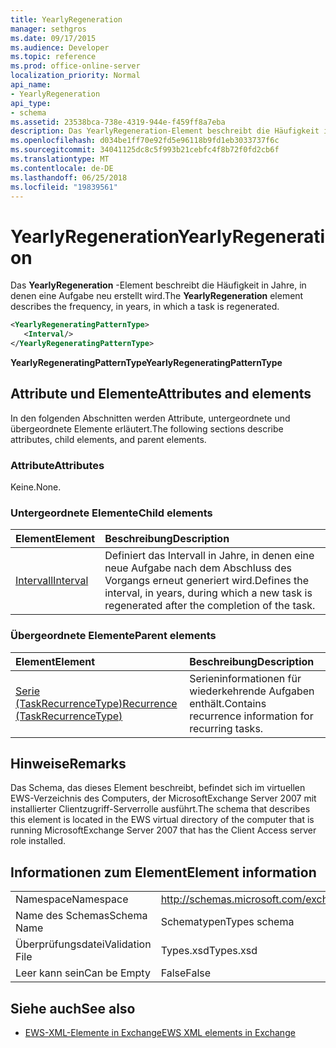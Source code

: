 ```yaml
---
title: YearlyRegeneration
manager: sethgros
ms.date: 09/17/2015
ms.audience: Developer
ms.topic: reference
ms.prod: office-online-server
localization_priority: Normal
api_name:
- YearlyRegeneration
api_type:
- schema
ms.assetid: 23538bca-738e-4319-944e-f459ff8a7eba
description: Das YearlyRegeneration-Element beschreibt die Häufigkeit in Jahre, in denen eine Aufgabe neu erstellt wird.
ms.openlocfilehash: d034be1ff70e92fd5e96118b9fd1eb3033737f6c
ms.sourcegitcommit: 34041125dc8c5f993b21cebfc4f8b72f0fd2cb6f
ms.translationtype: MT
ms.contentlocale: de-DE
ms.lasthandoff: 06/25/2018
ms.locfileid: "19839561"
---
```

# <a name="yearlyregeneration"></a><span data-ttu-id="1ca4c-103">YearlyRegeneration</span><span class="sxs-lookup"><span data-stu-id="1ca4c-103">YearlyRegeneration</span></span>

<span data-ttu-id="1ca4c-104">Das **YearlyRegeneration** -Element beschreibt die Häufigkeit in Jahre, in denen eine Aufgabe neu erstellt wird.</span><span class="sxs-lookup"><span data-stu-id="1ca4c-104">The **YearlyRegeneration** element describes the frequency, in years, in which a task is regenerated.</span></span> 
  
```xml
<YearlyRegeneratingPatternType>
   <Interval/>
</YearlyRegeneratingPatternType>
```

<span data-ttu-id="1ca4c-105">**YearlyRegeneratingPatternType**</span><span class="sxs-lookup"><span data-stu-id="1ca4c-105">**YearlyRegeneratingPatternType**</span></span>

## <a name="attributes-and-elements"></a><span data-ttu-id="1ca4c-106">Attribute und Elemente</span><span class="sxs-lookup"><span data-stu-id="1ca4c-106">Attributes and elements</span></span>

<span data-ttu-id="1ca4c-107">In den folgenden Abschnitten werden Attribute, untergeordnete und übergeordnete Elemente erläutert.</span><span class="sxs-lookup"><span data-stu-id="1ca4c-107">The following sections describe attributes, child elements, and parent elements.</span></span>
  
### <a name="attributes"></a><span data-ttu-id="1ca4c-108">Attribute</span><span class="sxs-lookup"><span data-stu-id="1ca4c-108">Attributes</span></span>

<span data-ttu-id="1ca4c-109">Keine.</span><span class="sxs-lookup"><span data-stu-id="1ca4c-109">None.</span></span>
  
### <a name="child-elements"></a><span data-ttu-id="1ca4c-110">Untergeordnete Elemente</span><span class="sxs-lookup"><span data-stu-id="1ca4c-110">Child elements</span></span>

|<span data-ttu-id="1ca4c-111">**Element**</span><span class="sxs-lookup"><span data-stu-id="1ca4c-111">**Element**</span></span>|<span data-ttu-id="1ca4c-112">**Beschreibung**</span><span class="sxs-lookup"><span data-stu-id="1ca4c-112">**Description**</span></span>|
|:-----|:-----|
|[<span data-ttu-id="1ca4c-113">Intervall</span><span class="sxs-lookup"><span data-stu-id="1ca4c-113">Interval</span></span>](interval.md) <br/> |<span data-ttu-id="1ca4c-114">Definiert das Intervall in Jahre, in denen eine neue Aufgabe nach dem Abschluss des Vorgangs erneut generiert wird.</span><span class="sxs-lookup"><span data-stu-id="1ca4c-114">Defines the interval, in years, during which a new task is regenerated after the completion of the task.</span></span>  <br/> |
   
### <a name="parent-elements"></a><span data-ttu-id="1ca4c-115">Übergeordnete Elemente</span><span class="sxs-lookup"><span data-stu-id="1ca4c-115">Parent elements</span></span>

|<span data-ttu-id="1ca4c-116">**Element**</span><span class="sxs-lookup"><span data-stu-id="1ca4c-116">**Element**</span></span>|<span data-ttu-id="1ca4c-117">**Beschreibung**</span><span class="sxs-lookup"><span data-stu-id="1ca4c-117">**Description**</span></span>|
|:-----|:-----|
|[<span data-ttu-id="1ca4c-118">Serie (TaskRecurrenceType)</span><span class="sxs-lookup"><span data-stu-id="1ca4c-118">Recurrence (TaskRecurrenceType)</span></span>](recurrence-taskrecurrencetype.md) <br/> |<span data-ttu-id="1ca4c-119">Serieninformationen für wiederkehrende Aufgaben enthält.</span><span class="sxs-lookup"><span data-stu-id="1ca4c-119">Contains recurrence information for recurring tasks.</span></span>  <br/> |
   
## <a name="remarks"></a><span data-ttu-id="1ca4c-120">Hinweise</span><span class="sxs-lookup"><span data-stu-id="1ca4c-120">Remarks</span></span>

<span data-ttu-id="1ca4c-121">Das Schema, das dieses Element beschreibt, befindet sich im virtuellen EWS-Verzeichnis des Computers, der MicrosoftExchange Server 2007 mit installierter Clientzugriff-Serverrolle ausführt.</span><span class="sxs-lookup"><span data-stu-id="1ca4c-121">The schema that describes this element is located in the EWS virtual directory of the computer that is running MicrosoftExchange Server 2007 that has the Client Access server role installed.</span></span> 
  
## <a name="element-information"></a><span data-ttu-id="1ca4c-122">Informationen zum Element</span><span class="sxs-lookup"><span data-stu-id="1ca4c-122">Element information</span></span>

|||
|:-----|:-----|
|<span data-ttu-id="1ca4c-123">Namespace</span><span class="sxs-lookup"><span data-stu-id="1ca4c-123">Namespace</span></span>  <br/> |http://schemas.microsoft.com/exchange/services/2006/types  <br/> |
|<span data-ttu-id="1ca4c-124">Name des Schemas</span><span class="sxs-lookup"><span data-stu-id="1ca4c-124">Schema Name</span></span>  <br/> |<span data-ttu-id="1ca4c-125">Schematypen</span><span class="sxs-lookup"><span data-stu-id="1ca4c-125">Types schema</span></span>  <br/> |
|<span data-ttu-id="1ca4c-126">Überprüfungsdatei</span><span class="sxs-lookup"><span data-stu-id="1ca4c-126">Validation File</span></span>  <br/> |<span data-ttu-id="1ca4c-127">Types.xsd</span><span class="sxs-lookup"><span data-stu-id="1ca4c-127">Types.xsd</span></span>  <br/> |
|<span data-ttu-id="1ca4c-128">Leer kann sein</span><span class="sxs-lookup"><span data-stu-id="1ca4c-128">Can be Empty</span></span>  <br/> |<span data-ttu-id="1ca4c-129">False</span><span class="sxs-lookup"><span data-stu-id="1ca4c-129">False</span></span>  <br/> |
   
## <a name="see-also"></a><span data-ttu-id="1ca4c-130">Siehe auch</span><span class="sxs-lookup"><span data-stu-id="1ca4c-130">See also</span></span>

- [<span data-ttu-id="1ca4c-131">EWS-XML-Elemente in Exchange</span><span class="sxs-lookup"><span data-stu-id="1ca4c-131">EWS XML elements in Exchange</span></span>](ews-xml-elements-in-exchange.md)

